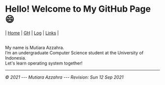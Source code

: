 # Hello! Welcome to My GitHub Page 😄


| [Home](https://mutiarazzahra.github.io/os212/) | [GH](https://github.com/mutiarazzahra) | [Log](https://mutiarazzahra.github.io/os212/TXT/mylog.txt) | [Links](https://mutiarazzahra.github.io/os212/LINKS/) |

<br>
My name is Mutiara Azzahra. 
<br>
I’m an undergraduate Computer Science student at the University of Indonesia.
<br>
Let's learn operating system together!


---
*© 2021 --- Mutiara Azzahra --- Revision: Sun 12 Sep 2021* 


